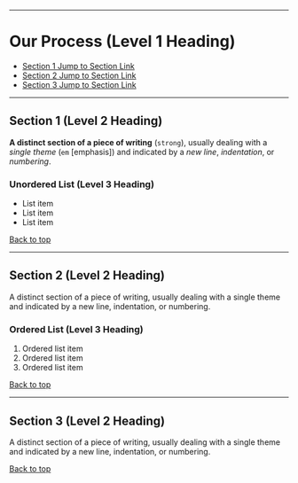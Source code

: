 [//]: # (This a comment in Markdown)

<hr id="main">

[//]: # (Placeholder HTML for <main> element)

# Our Process (Level 1 Heading)

- [Section 1 Jump to Section Link](#section-1)
- [Section 2 Jump to Section Link](#section-2)
- [Section 3 Jump to Section Link](#section-3)

<hr id="section-1">

[//]: # (Placeholder HTML for <section> element)

## Section 1 (Level 2 Heading)

**A distinct section of a piece of writing** (`strong`), usually dealing with a *single theme* (`em` [emphasis]) and indicated by a *new line*, *indentation*, or *numbering*.

### Unordered List (Level 3 Heading)

- List item
- List item
- List item

[Back to top](#main)

<hr id="section-2">

[//]: # (Placeholder HTML for <section> element)

## Section 2 (Level 2 Heading)

A distinct section of a piece of writing, usually dealing with a single theme and indicated by a new line, indentation, or numbering.

### Ordered List (Level 3 Heading)

1. Ordered list item
2. Ordered list item
3. Ordered list item

[Back to top](#main)

<hr id="section-3">

[//]: # (Placeholder HTML for <section> element)

## Section 3 (Level 2 Heading)

A distinct section of a piece of writing, usually dealing with a single theme and indicated by a new line, indentation, or numbering.

[Back to top](#main)
